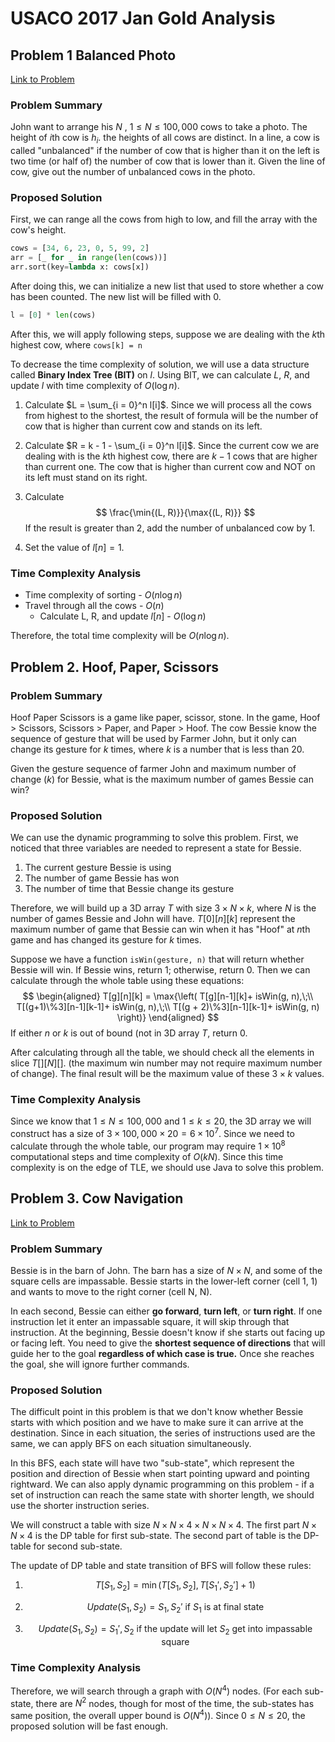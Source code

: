 # USACO 2017 Jan Gold Analysis

## Problem 1 Balanced Photo

[Link to Problem](http://usaco.org/index.php?page=viewproblem2&cpid=693)

### Problem Summary

John want to arrange his $N$ , $1\leq N \leq 100,000$ cows to take a photo. The height of $i$th cow is $h_i$. the heights of all cows are distinct. In a line, a cow is called "unbalanced" if the number of cow that is higher than it on the left is two time (or half of) the number of cow that is lower than it. Given the line of cow, give out the number of unbalanced cows in the photo.

### Proposed Solution

First, we can range all the cows from high to low, and fill the array with the cow's height.

```python
cows = [34, 6, 23, 0, 5, 99, 2]
arr = [_ for _ in range(len(cows))]
arr.sort(key=lambda x: cows[x])
```

After doing this, we can initialize a new list that used to store whether a cow has been counted. The new list will be filled with 0.

```python
l = [0] * len(cows)
```

After this, we will apply following steps, suppose we are dealing with the $k$th highest cow, where `cows[k] = n`

To decrease the time complexity of solution, we will use a data structure called **Binary Index Tree (BIT)** on $l$. Using BIT, we can calculate $L$, $R$, and update $l$ with time complexity of $O(\log{n})$.

1. Calculate  $L = \sum_{i = 0}^n l[i]$. Since we will process all the cows from highest to the shortest, the result of formula will be the number of cow that is higher than current cow and stands on its left.

2. Calculate $R = k - 1 - \sum_{i = 0}^n l[i]$. Since the current cow we are dealing with is the $k$th highest cow, there are $k-1$ cows that are higher than current one. The cow that is higher than current cow and NOT on its left must stand on its right.

3. Calculate
   $$
   \frac{\min{(L, R)}}{\max{(L, R)}}
   $$
   If the result is greater than 2, add the number of unbalanced cow by 1.

4. Set the value of $l[n] = 1$.

### Time Complexity Analysis

* Time complexity of sorting - $O(n\log{n})$
* Travel through all the cows - $O(n)$
  * Calculate L, R, and update $l[n]$ - $O(\log{n})$

Therefore, the total time complexity will be $O(n\log{n})$.



## Problem 2. Hoof, Paper, Scissors

### Problem Summary

Hoof Paper Scissors is a game like paper, scissor, stone. In the game, Hoof > Scissors, Scissors > Paper, and Paper > Hoof. The cow Bessie know the sequence of gesture that will be used by Farmer John, but it only can change its gesture for $k$ times, where $k$ is a number that is less than 20.

Given the gesture sequence of farmer John and maximum number of change ($k$) for Bessie, what is the maximum number of games Bessie can win?

### Proposed Solution

We can use the dynamic programming to solve this problem. First, we noticed that three variables are needed to represent a state for Bessie.

1. The current gesture Bessie is using
2. The number of game Bessie has won
3. The number of time that Bessie change its gesture

Therefore, we will build up a 3D array $T$ with size $3\times N \times k$, where $N$ is the number of games Bessie and John will have. $T[0][n][k]$ represent the maximum number of game that Bessie can win when it has "Hoof" at $n$th game and has changed its gesture for $k$ times.

Suppose we have a function `isWin(gesture, n)` that will return whether Bessie will win. If Bessie wins, return 1; otherwise, return 0. Then we can calculate through the whole table using these equations:
$$
\begin{aligned}
T[g][n][k] = \max{\left( T[g][n-1][k]+ isWin(g, n),\;\\
T[(g+1)\%3][n-1][k-1]+ isWin(g, n),\;\\
T[(g + 2)\%3][n-1][k-1]+ isWin(g, n) \right)} 
\end{aligned}
$$
If either $n$ or $k$ is out of bound (not in 3D array $T$, return 0.

After calculating through all the table, we should check all the elements in slice $T[][N][]$. (the maximum win number may not require maximum number of change). The final result will be the maximum value of these $3\times k$ values.

### Time Complexity Analysis

Since we know that $1\leq N\leq 100,000$ and $1\leq k\leq 20$, the 3D array we will construct has a size of $3\times100,000\times20 = 6\times 10^7$. Since we need to calculate through the whole table, our program may require $1\times 10^8$ computational steps and time complexity of $O(kN)$. Since this time complexity is on the edge of TLE, we should use Java to solve this problem.

## Problem 3. Cow Navigation

[Link to Problem](http://usaco.org/index.php?page=viewproblem2&cpid=695)

### Problem Summary

Bessie is in the barn of John. The barn has a size of $N\times N$, and some of the square cells are impassable. Bessie starts in the lower-left corner (cell 1, 1) and wants to move to the right corner (cell N, N).

In each second, Bessie can either **go forward**, **turn left**, or **turn right**. If one instruction let it enter an impassable square, it will skip through that instruction. At the beginning, Bessie doesn't know if she starts out facing up or facing left. You need to give the **shortest sequence of directions** that will guide her to the goal **regardless of which case is true.** Once she reaches the goal, she will ignore further commands.

### Proposed Solution

The difficult point in this problem is that we don't know whether Bessie starts with which position and we have to make sure it can arrive at the destination. Since in each situation, the series of instructions used are the same, we can apply BFS on each situation simultaneously.

In this BFS, each state will have two "sub-state", which represent the position and direction of Bessie when start pointing upward and pointing rightward. We can also apply dynamic programming on this problem - if a set of instruction can reach the same state with shorter length, we should use the shorter instruction series.

We will construct a table with size $N\times N \times 4 \times N \times N \times 4$. The first part $N\times N \times 4$ is the DP table for first sub-state. The second part of table is the DP-table for second sub-state.

The update of DP table and state transition of BFS will follow these rules:

1. $$
   T[S_1, S_2] = \min{(T[S_1, S_2], T[S_1', S_2'] + 1)}
   $$

2. $$
   Update(S_1, S_2) = S_1, S_2' \text{  if $S_1$ is at final state}
   $$

3. $$
   Update(S_1, S_2) = S_1',S_2 \text{ if the update will let $S_2$ get into impassable square}
   $$


### Time Complexity Analysis

Therefore, we will search through a graph with $O(N^4)$ nodes. (For each sub-state, there are $N^2$ nodes, though for most of the time, the sub-states has same position, the overall upper bound is $O(N^4)$). Since $0\leq N\leq 20$, the proposed solution will be fast enough.